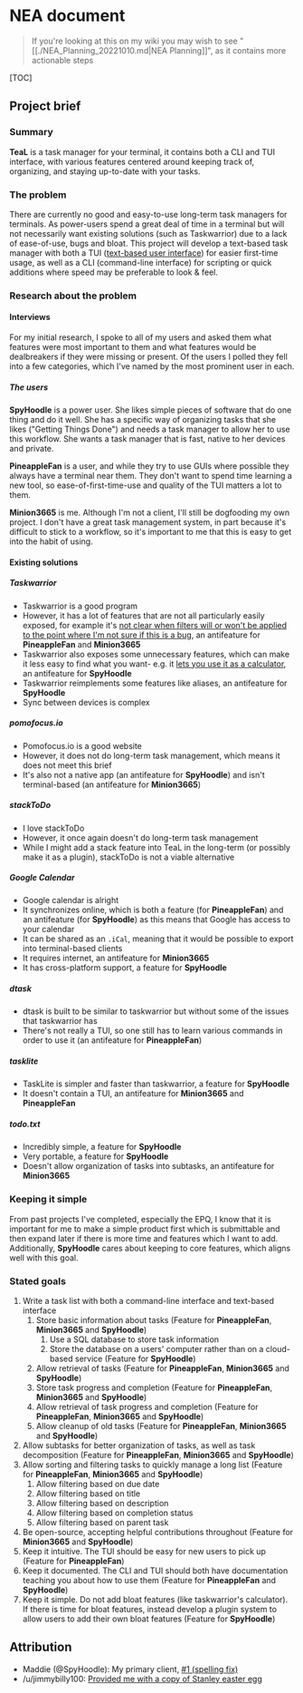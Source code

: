 # NEA document

> If you're looking at this on my wiki you may wish to see
> "[[./NEA_Planning_20221010.md|NEA Planning]]", as it contains more actionable
> steps

[TOC]

## Project brief

### Summary

**TeaL** is a task manager for your terminal, it contains both a CLI and TUI
interface, with various features centered around keeping track of, organizing,
and staying up-to-date with your tasks.

### The problem

<!-- spell-checker:words Taskwarrior -->

There are currently no good and easy-to-use long-term task managers for
terminals. As power-users spend a great deal of time in a terminal but will not
necessarily want existing solutions (such as Taskwarrior) due to a lack of
ease-of-use, bugs and bloat. This project will develop a text-based task manager
with both a TUI ([text-based user
interface](https://en.wikipedia.org/wiki/Text-based_user_interface)) for easier
first-time usage, as well as a CLI (command-line interface) for scripting or
quick additions where speed may be preferable to look & feel.

### Research about the problem

#### Interviews

<!-- spell-checker:words dealbreakers -->

For my initial research, I spoke to all of my users and asked them what features
were most important to them and what features would be dealbreakers if they were
missing or present. Of the users I polled they fell into a few categories, which
I've named by the most prominent user in each.

##### The users

<!-- spell-checker:words dogfooding -->

**SpyHoodle** is a power user. She likes simple pieces of software that do one
thing and do it well. She has a specific way of organizing tasks that she likes
("Getting Things Done") and needs a task manager to allow her to use this
workflow. She wants a task manager that is fast, native to her devices and
private.

**PineappleFan** is a user, and while they try to use GUIs where possible they
always have a terminal near them. They don't want to spend time learning a new
tool, so ease-of-first-time-use and quality of the TUI matters a lot to them.

**Minion3665** is me. Although I'm not a client, I'll still be dogfooding my own
project. I don't have a great task management system, in part because it's
difficult to stick to a workflow, so it's important to me that this is easy to
get into the habit of using.

#### Existing solutions

##### Taskwarrior

<!-- spell-checker:words antifeature -->

- Taskwarrior is a good program
- However, it has a lot of features that are not all particularly easily
  exposed, for example it's [not clear when filters will or won't be applied to
  the point where I'm not sure if this is a
  bug](https://github.com/GothenburgBitFactory/taskwarrior/issues/2917), an
  antifeature for **PineappleFan** and **Minion3665**
- Taskwarrior also exposes some unnecessary features, which can make it less
  easy to find what you want- e.g. it [lets you use it as a
  calculator](https://taskwarrior.org/docs/commands/calc/), an antifeature for
  **SpyHoodle**
- Taskwarrior reimplements some features like aliases, an antifeature for
  **SpyHoodle**
- Sync between devices is complex

##### pomofocus.io

- Pomofocus.io is a good website
- However, it does not do long-term task management, which means it does not
  meet this brief
- It's also not a native app (an antifeature for **SpyHoodle**) and isn't
  terminal-based (an antifeature for **Minion3665**)

##### stackToDo

- I love stackToDo
- However, it once again doesn't do long-term task management
- While I might add a stack feature into TeaL in the long-term (or possibly make
  it as a plugin), stackToDo is not a viable alternative

##### Google Calendar

- Google calendar is alright
- It synchronizes online, which is both a feature (for **PineappleFan**) and an
  antifeature (for **SpyHoodle**) as this means that Google has access to your
  calendar
- It can be shared as an `.iCal`, meaning that it would be possible to export
  into terminal-based clients
- It requires internet, an antifeature for **Minion3665**
- It has cross-platform support, a feature for **SpyHoodle**

##### dtask

- dtask is built to be similar to taskwarrior but without some of the issues
  that taskwarrior has
- There's not really a TUI, so one still has to learn various commands in order
  to use it (an antifeature for **PineappleFan**)

##### tasklite

- TaskLite is simpler and faster than taskwarrior, a feature for **SpyHoodle**
- It doesn't contain a TUI, an antifeature for **Minion3665** and
  **PineappleFan**

##### todo.txt

- Incredibly simple, a feature for **SpyHoodle**
- Very portable, a feature for **SpyHoodle**
- Doesn't allow organization of tasks into subtasks, an antifeature for
  **Minion3665**

### Keeping it simple

From past projects I've completed, especially the EPQ, I know that it is
important for me to make a simple product first which is submittable and then
expand later if there is more time and features which I want to add.
Additionally, **SpyHoodle** cares about keeping to core features, which aligns
well with this goal.

### Stated goals

<!-- spell-checker:words Taskwarrior's -->

1. Write a task list with both a command-line interface and text-based interface
   1. Store basic information about tasks (Feature for **PineappleFan**,
      **Minion3665** and **SpyHoodle**)
      1. Use a SQL database to store task information
      2. Store the database on a users' computer rather than on a cloud-based
         service (Feature for **SpyHoodle**)
   2. Allow retrieval of tasks (Feature for **PineappleFan**, **Minion3665** and
      **SpyHoodle**)
   3. Store task progress and completion (Feature for **PineappleFan**,
      **Minion3665** and **SpyHoodle**)
   4. Allow retrieval of task progress and completion (Feature for
      **PineappleFan**, **Minion3665** and **SpyHoodle**)
   5. Allow cleanup of old tasks (Feature for **PineappleFan**, **Minion3665**
      and **SpyHoodle**)
2. Allow subtasks for better organization of tasks, as well as task
   decomposition (Feature for **PineappleFan**, **Minion3665** and
   **SpyHoodle**)
3. Allow sorting and filtering tasks to quickly manage a long list (Feature for
   **PineappleFan**, **Minion3665** and **SpyHoodle**)
   1. Allow filtering based on due date
   2. Allow filtering based on title
   3. Allow filtering based on description
   4. Allow filtering based on completion status
   5. Allow filtering based on parent task
4. Be open-source, accepting helpful contributions throughout (Feature for
   **Minion3665** and **SpyHoodle**)
5. Keep it intuitive. The TUI should be easy for new users to pick up (Feature
   for **PineappleFan**)
6. Keep it documented. The CLI and TUI should both have documentation teaching
   you about how to use them (Feature for **PineappleFan** and **SpyHoodle**)
7. Keep it simple. Do not add bloat features (like taskwarrior's calculator). If
   there is time for bloat features, instead develop a plugin system to allow
   users to add their own bloat features (Feature for **SpyHoodle**)

## Attribution

<!-- spell-checker:words Maddie,SpyHoodle,jimmybilly -->

- Maddie (@SpyHoodle): My primary client, [#1 (spelling
  fix)](https://github.com/Minion3665/TeaL/pull/1)
- /u/jimmybilly100: [Provided me with a copy of Stanley easter
  egg](https://www.reddit.com/r/ProgrammerHumor/comments/xkfv92/comment/ipdta72/)
